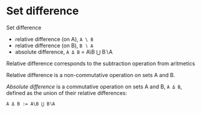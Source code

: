 # Set difference

Set difference
- relative difference (on A), `A \ B`
- relative difference (on B), `B ∖ A`
- absolute difference, `A Δ B` = A\B ⋃ B∖A

Relative difference corresponds to the subtraction operation from aritmetics

Relative difference is a non-commutative operation on sets A and B.



*Absolute difference* is a commutative operation on sets A and B, `A Δ B`, defined as the union of their relative differences:

`A Δ B := A\B ⋃ B∖A`
